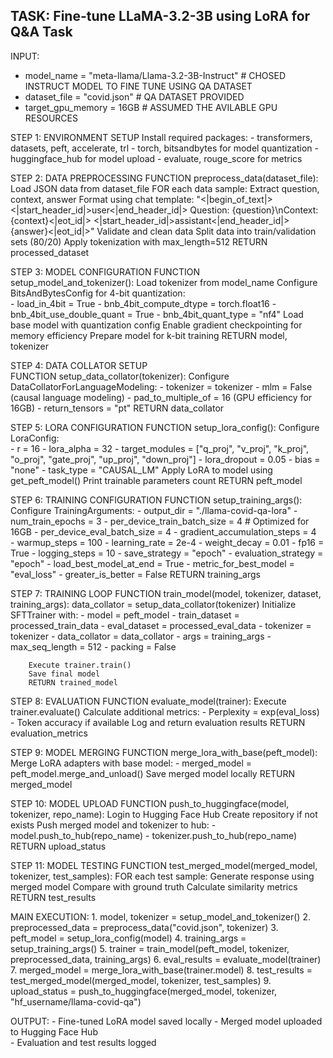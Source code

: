 ## TASK: Fine-tune LLaMA-3.2-3B using LoRA for Q&A Task

INPUT: 
- model_name = "meta-llama/Llama-3.2-3B-Instruct"         # CHOSED INSTRUCT MODEL TO FINE TUNE USING QA DATASET
- dataset_file = "covid.json"                             # QA DATASET PROVIDED
- target_gpu_memory = 16GB                                # ASSUMED THE AVILABLE GPU RESOURCES

STEP 1: ENVIRONMENT SETUP
    Install required packages:
        - transformers, datasets, peft, accelerate, trl
        - torch, bitsandbytes for model quantization
        - huggingface_hub for model upload
        - evaluate, rouge_score for metrics

STEP 2: DATA PREPROCESSING
    FUNCTION preprocess_data(dataset_file):
        Load JSON data from dataset_file
        FOR each data sample:
            Extract question, context, answer
            Format using chat template:
                "<|begin_of_text|><|start_header_id|>user<|end_header_id|>
                Question: {question}\nContext: {context}<|eot_id|>
                <|start_header_id|>assistant<|end_header_id|>{answer}<|eot_id|>"
            Validate and clean data
        Split data into train/validation sets (80/20)
        Apply tokenization with max_length=512
        RETURN processed_dataset

STEP 3: MODEL CONFIGURATION
    FUNCTION setup_model_and_tokenizer():
        Load tokenizer from model_name
        Configure BitsAndBytesConfig for 4-bit quantization:  
            - load_in_4bit = True
            - bnb_4bit_compute_dtype = torch.float16
            - bnb_4bit_use_double_quant = True
            - bnb_4bit_quant_type = "nf4"
        Load base model with quantization config
        Enable gradient checkpointing for memory efficiency
        Prepare model for k-bit training
        RETURN model, tokenizer

STEP 4: DATA COLLATOR SETUP         
    FUNCTION setup_data_collator(tokenizer):
        Configure DataCollatorForLanguageModeling:
            - tokenizer = tokenizer
            - mlm = False (causal language modeling)
            - pad_to_multiple_of = 16 (GPU efficiency for 16GB)
            - return_tensors = "pt"
        RETURN data_collator

STEP 5: LORA CONFIGURATION
    FUNCTION setup_lora_config():
        Configure LoraConfig:   
            - r = 16 
            - lora_alpha = 32 
            - target_modules = ["q_proj", "v_proj", "k_proj", "o_proj",
                               "gate_proj", "up_proj", "down_proj"]
            - lora_dropout = 0.05
            - bias = "none"
            - task_type = "CAUSAL_LM"
        Apply LoRA to model using get_peft_model()
        Print trainable parameters count
        RETURN peft_model

STEP 6: TRAINING CONFIGURATION
    FUNCTION setup_training_args():
        Configure TrainingArguments:
            - output_dir = "./llama-covid-qa-lora"
            - num_train_epochs = 3
            - per_device_train_batch_size = 4  # Optimized for 16GB
            - per_device_eval_batch_size = 4
            - gradient_accumulation_steps = 4  
            - warmup_steps = 100
            - learning_rate = 2e-4
            - weight_decay = 0.01
            - fp16 = True
            - logging_steps = 10
            - save_strategy = "epoch"
            - evaluation_strategy = "epoch"
            - load_best_model_at_end = True
            - metric_for_best_model = "eval_loss"
            - greater_is_better = False
        RETURN training_args

STEP 7: TRAINING LOOP
    FUNCTION train_model(model, tokenizer, dataset, training_args):
        data_collator = setup_data_collator(tokenizer)
        Initialize SFTTrainer with:
            - model = peft_model
            - train_dataset = processed_train_data
            - eval_dataset = processed_eval_data
            - tokenizer = tokenizer
            - data_collator = data_collator 
            - args = training_args
            - max_seq_length = 512
            - packing = False
        
        Execute trainer.train()
        Save final model
        RETURN trained_model

STEP 8: EVALUATION
    FUNCTION evaluate_model(trainer):
        Execute trainer.evaluate()
        Calculate additional metrics:
            - Perplexity = exp(eval_loss)
            - Token accuracy if available
        Log and return evaluation results
        RETURN evaluation_metrics

STEP 9: MODEL MERGING
    FUNCTION merge_lora_with_base(peft_model):
        Merge LoRA adapters with base model:
            - merged_model = peft_model.merge_and_unload()
        Save merged model locally
        RETURN merged_model

STEP 10: MODEL UPLOAD
    FUNCTION push_to_huggingface(model, tokenizer, repo_name):
        Login to Hugging Face Hub
        Create repository if not exists
        Push merged model and tokenizer to hub:
            - model.push_to_hub(repo_name)
            - tokenizer.push_to_hub(repo_name)
        RETURN upload_status

STEP 11: MODEL TESTING
    FUNCTION test_merged_model(merged_model, tokenizer, test_samples):
        FOR each test sample:
            Generate response using merged model
            Compare with ground truth
            Calculate similarity metrics
        RETURN test_results

MAIN EXECUTION:
    1. model, tokenizer = setup_model_and_tokenizer()
    2. preprocessed_data = preprocess_data("covid.json", tokenizer)
    3. peft_model = setup_lora_config(model)
    4. training_args = setup_training_args()
    5. trainer = train_model(peft_model, tokenizer, preprocessed_data, training_args)
    6. eval_results = evaluate_model(trainer)
    7. merged_model = merge_lora_with_base(trainer.model)
    8. test_results = test_merged_model(merged_model, tokenizer, test_samples)
    9. upload_status = push_to_huggingface(merged_model, tokenizer, "hf_username/llama-covid-qa")

OUTPUT: 
    - Fine-tuned LoRA model saved locally
    - Merged model uploaded to Hugging Face Hub  
    - Evaluation and test results logged